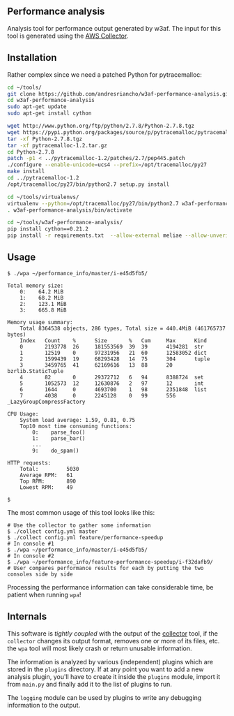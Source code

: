 ## Performance analysis

Analysis tool for performance output generated by w3af. The input for this tool 
is generated using the [AWS Collector](https://github.com/andresriancho/collector).

## Installation

Rather complex since we need a patched Python for pytracemalloc:

```bash
cd ~/tools/
git clone https://github.com/andresriancho/w3af-performance-analysis.git
cd w3af-performance-analysis
sudo apt-get update
sudo apt-get install cython

wget http://www.python.org/ftp/python/2.7.8/Python-2.7.8.tgz
wget https://pypi.python.org/packages/source/p/pytracemalloc/pytracemalloc-1.2.tar.gz
tar -xf Python-2.7.8.tgz
tar -xf pytracemalloc-1.2.tar.gz
cd Python-2.7.8
patch -p1 < ../pytracemalloc-1.2/patches/2.7/pep445.patch
./configure --enable-unicode=ucs4 --prefix=/opt/tracemalloc/py27
make install
cd ../pytracemalloc-1.2
/opt/tracemalloc/py27/bin/python2.7 setup.py install

cd ~/tools/virtualenvs/
virtualenv --python=/opt/tracemalloc/py27/bin/python2.7 w3af-performance-analysis
. w3af-performance-analysis/bin/activate

cd ~/tools/w3af-performance-analysis/
pip install cython==0.21.2
pip install -r requirements.txt  --allow-external meliae --allow-unverified meliae
```

## Usage

```console
$ ./wpa ~/performance_info/master/i-e45d5fb5/

Total memory size:
	0:    64.2 MiB
	1:    68.2 MiB
	2:    123.1 MiB
	3:    665.8 MiB

Memory usage summary:
	Total 8364538 objects, 286 types, Total size = 440.4MiB (461765737 bytes)
	Index   Count    %      Size       %   Cum     Max      Kind
	0       2193778  26     181553569  39  39      4194281  str
	1       12519    0      97231956   21  60      12583052 dict
	2       1599439  19     68293428   14  75      304      tuple
	3       3459765  41     62169616   13  88      20       bzrlib.StaticTuple
	4       82       0      29372712   6   94      8388724  set
	5       1052573  12     12630876   2   97      12       int
	6       1644     0      4693700    1   98      2351848  list
	7       4038     0      2245128    0   99      556      _LazyGroupCompressFactory

CPU Usage:
	System load average: 1.59, 0.81, 0.75
	Top10 most time consuming functions:
		0:    parse_foo()
		1:    parse_bar()
		...
		9:    do_spam()

HTTP requests:
	Total:         5030
	Average RPM:   61
	Top RPM:	   890
	Lowest RPM:	   49

$
```

The most common usage of this tool looks like this:

```console
# Use the collector to gather some information
$ ./collect config.yml master
$ ./collect config.yml feature/performance-speedup
# In console #1
$ ./wpa ~/performance_info/master/i-e45d5fb5/
# In console #2
$ ./wpa ~/performance_info/feature-performance-speedup/i-f32dafb9/
# User compares performance results for each by putting the two consoles side by side
```

Processing the performance information can take considerable time, be patient when running `wpa`!

## Internals

This software is *tightly coupled* with the output of the
[collector](https://github.com/andresriancho/collector) tool, if the `collector`
changes its output format, removes one or more of its files, etc. the `wpa` tool
will most likely crash or return unusable information.

The information is analyzed by various (independent) plugins which are stored
in the `plugins` directory. If at any point you want to add a new analysis
plugin, you'll have to create it inside the `plugins` module, import it from
`main.py` and finally add it to the list of plugins to run.

The `logging` module can be used by plugins to write any debugging information to
the output.

